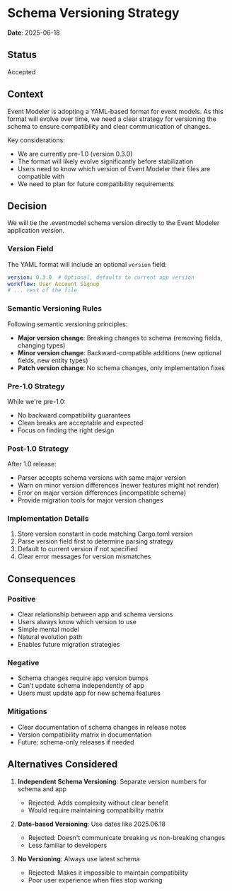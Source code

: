 # Schema Versioning Strategy

**Date**: 2025-06-18

## Status

Accepted

## Context

Event Modeler is adopting a YAML-based format for event models. As this format will evolve over time, we need a clear strategy for versioning the schema to ensure compatibility and clear communication of changes.

Key considerations:
- We are currently pre-1.0 (version 0.3.0)
- The format will likely evolve significantly before stabilization
- Users need to know which version of Event Modeler their files are compatible with
- We need to plan for future compatibility requirements

## Decision

We will tie the .eventmodel schema version directly to the Event Modeler application version.

### Version Field

The YAML format will include an optional `version` field:
```yaml
version: 0.3.0  # Optional, defaults to current app version
workflow: User Account Signup
# ... rest of the file
```

### Semantic Versioning Rules

Following semantic versioning principles:
- **Major version change**: Breaking changes to schema (removing fields, changing types)
- **Minor version change**: Backward-compatible additions (new optional fields, new entity types)
- **Patch version change**: No schema changes, only implementation fixes

### Pre-1.0 Strategy

While we're pre-1.0:
- No backward compatibility guarantees
- Clean breaks are acceptable and expected
- Focus on finding the right design

### Post-1.0 Strategy

After 1.0 release:
- Parser accepts schema versions with same major version
- Warn on minor version differences (newer features might not render)
- Error on major version differences (incompatible schema)
- Provide migration tools for major version changes

### Implementation Details

1. Store version constant in code matching Cargo.toml version
2. Parse version field first to determine parsing strategy
3. Default to current version if not specified
4. Clear error messages for version mismatches

## Consequences

### Positive

- Clear relationship between app and schema versions
- Users always know which version to use
- Simple mental model
- Natural evolution path
- Enables future migration strategies

### Negative

- Schema changes require app version bumps
- Can't update schema independently of app
- Users must update app for new schema features

### Mitigations

- Clear documentation of schema changes in release notes
- Version compatibility matrix in documentation
- Future: schema-only releases if needed

## Alternatives Considered

1. **Independent Schema Versioning**: Separate version numbers for schema and app
   - Rejected: Adds complexity without clear benefit
   - Would require maintaining compatibility matrix

2. **Date-based Versioning**: Use dates like 2025.06.18
   - Rejected: Doesn't communicate breaking vs non-breaking changes
   - Less familiar to developers

3. **No Versioning**: Always use latest schema
   - Rejected: Makes it impossible to maintain compatibility
   - Poor user experience when files stop working